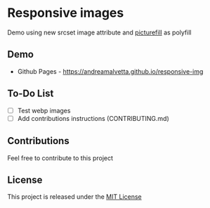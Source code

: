 # Responsive images

Demo using new srcset image attribute and [picturefill](https://github.com/scottjehl/picturefill) as polyfill

## Demo

- Github Pages - https://andreamalvetta.github.io/responsive-img

## To-Do List

- [ ] Test webp images
- [ ] Add contributions instructions (CONTRIBUTING.md)

## Contributions

Feel free to contribute to this project

## License

This project is released under the [MIT License](http://www.opensource.org/licenses/MIT)

